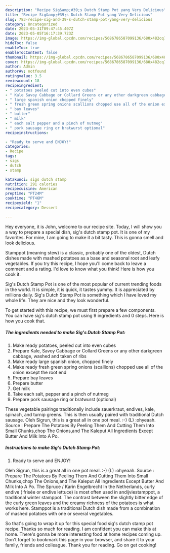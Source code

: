 ```yaml
---
description: "Recipe Sig&amp;#39;s Dutch Stamp Pot yang Very Delicious"
title: "Recipe Sig&amp;#39;s Dutch Stamp Pot yang Very Delicious"
slug: 783-recipe-sig-and-39-s-dutch-stamp-pot-yang-very-delicious
category: Uncategorized
date: 2023-05-31T09:47:45.407Z
date: 2023-05-05T16:17:39.723Z
image: https://img-global.cpcdn.com/recipes/5686786587099136/680x482cq70/sigs-dutch-stamp-pot-recipe-main-photo.jpg
hideToc: false
enableToc: true
enableTocContent: false
thumbnail: https://img-global.cpcdn.com/recipes/5686786587099136/680x482cq70/sigs-dutch-stamp-pot-recipe-main-photo.jpg
cover: https://img-global.cpcdn.com/recipes/5686786587099136/680x482cq70/sigs-dutch-stamp-pot-recipe-main-photo.jpg
author: Admin
authorAv: notfound
ratingvalue: 3.5
reviewcount: 18
recipeingredient:
- " potatoes peeled cut into even cubes"
- " Kale Savoy Cabbage or Collard Greens or any other darkgreen cabbage washed and taken of ribs"
- " large spanish onion chopped finely"
- " fresh green spring onions scallions chopped use all of the onion except the root end"
- " bay leaves"
- " butter"
- " milk"
- " each salt pepper and a pinch of nutmeg"
- " pork sausage ring or bratwurst optional"
recipeinstructions:

- "Ready to serve and ENJOY!"
categories:
- Recipe
tags:
- sigs
- dutch
- stamp

katakunci: sigs dutch stamp 
nutrition: 291 calories
recipecuisine: American
preptime: "PT24M"
cooktime: "PT46M"
recipeyield: "1"
recipecategory: Dessert

---
```



Hey everyone, it is John, welcome to our recipe site. Today, I will show you a way to prepare a special dish, sig&#39;s dutch stamp pot. It is one of my favorites. For mine, I am going to make it a bit tasty. This is gonna smell and look delicious.

Stamppot (meaning stew) is a classic, probably one of the oldest, Dutch dishes made with mashed potatoes as a base and seasonal root and leafy vegetables. If you try this recipe, I hope you&#39;ll come back to leave a comment and a rating. I&#39;d love to know what you think! Here is how you cook it.

Sig&#39;s Dutch Stamp Pot is one of the most popular of current trending foods in the world. It is simple, it is quick, it tastes yummy. It is appreciated by millions daily. Sig&#39;s Dutch Stamp Pot is something which I have loved my whole life. They are nice and they look wonderful.


To get started with this recipe, we must first prepare a few components. You can have sig&#39;s dutch stamp pot using 9 ingredients and 0 steps. Here is how you cook that.

<!--inarticleads1-->

##### The ingredients needed to make Sig&#39;s Dutch Stamp Pot:

1. Make ready  potatoes, peeled cut into even cubes
1. Prepare  Kale, Savoy Cabbage or Collard Greens or any other darkgreen cabbage, washed and taken of ribs
1. Make ready  large spanish onion, chopped finely
1. Make ready  fresh green spring onions (scallions) chopped use all of the onion except the root end
1. Prepare  bay leaves
1. Prepare  butter
1. Get  milk
1. Take  each salt, pepper and a pinch of nutmeg
1. Prepare  pork sausage ring or bratwurst (optional)


These vegetable pairings traditionally include sauerkraut, endives, kale, spinach, and turnip greens. This is then usually paired with traditional Dutch sausage. Oleh Sigrun, this is a great all in one pot meal. :-) (L) :ohyeaah. Source : Prepare The Potatoes By Peeling Them And Cutting Them Into Small Chunks,chop The Onions,and The Kaleput All Ingredients Except Butter And Milk Into A Po. 

<!--inarticleads2-->

##### Instructions to make Sig&#39;s Dutch Stamp Pot:


1. Ready to serve and ENJOY!

Oleh Sigrun, this is a great all in one pot meal. :-) (L) :ohyeaah. Source : Prepare The Potatoes By Peeling Them And Cutting Them Into Small Chunks,chop The Onions,and The Kaleput All Ingredients Except Butter And Milk Into A Po. The Spruce / Karin Engelbrecht In the Netherlands, curly endive ( frisée or endive lettuce) is most often used in andijviestamppot, a traditional winter stamppot. The contrast between the slightly bitter edge of the curly green leaves and the creamy richness of the potatoes is what works here. Stamppot is a traditional Dutch dish made from a combination of mashed potatoes with one or several vegetables. 

So that's going to wrap it up for this special food sig&#39;s dutch stamp pot recipe. Thanks so much for reading. I am confident you can make this at home. There's gonna be more interesting food at home recipes coming up. Don't forget to bookmark this page in your browser, and share it to your family, friends and colleague. Thank you for reading. Go on get cooking!
